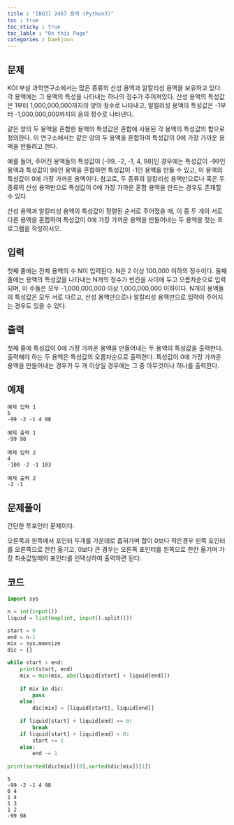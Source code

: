```yaml
---
title : "[BOJ] 2467 용액 (Python3)"
toc : true
toc_sticky : true
toc_lable : "On this Page"
categories : baekjoon
---
```

## 문제
KOI 부설 과학연구소에서는 많은 종류의 산성 용액과 알칼리성 용액을 보유하고 있다. 각 용액에는 그 용액의 특성을 나타내는 하나의 정수가 주어져있다. 산성 용액의 특성값은 1부터 1,000,000,000까지의 양의 정수로 나타내고, 알칼리성 용액의 특성값은 -1부터 -1,000,000,000까지의 음의 정수로 나타낸다.

같은 양의 두 용액을 혼합한 용액의 특성값은 혼합에 사용된 각 용액의 특성값의 합으로 정의한다. 이 연구소에서는 같은 양의 두 용액을 혼합하여 특성값이 0에 가장 가까운 용액을 만들려고 한다. 

예를 들어, 주어진 용액들의 특성값이 [-99, -2, -1, 4, 98]인 경우에는 특성값이 -99인 용액과 특성값이 98인 용액을 혼합하면 특성값이 -1인 용액을 만들 수 있고, 이 용액의 특성값이 0에 가장 가까운 용액이다. 참고로, 두 종류의 알칼리성 용액만으로나 혹은 두 종류의 산성 용액만으로 특성값이 0에 가장 가까운 혼합 용액을 만드는 경우도 존재할 수 있다.

산성 용액과 알칼리성 용액의 특성값이 정렬된 순서로 주어졌을 때, 이 중 두 개의 서로 다른 용액을 혼합하여 특성값이 0에 가장 가까운 용액을 만들어내는 두 용액을 찾는 프로그램을 작성하시오.

## 입력
첫째 줄에는 전체 용액의 수 N이 입력된다. N은 2 이상 100,000 이하의 정수이다. 둘째 줄에는 용액의 특성값을 나타내는 N개의 정수가 빈칸을 사이에 두고 오름차순으로 입력되며, 이 수들은 모두 -1,000,000,000 이상 1,000,000,000 이하이다. N개의 용액들의 특성값은 모두 서로 다르고, 산성 용액만으로나 알칼리성 용액만으로 입력이 주어지는 경우도 있을 수 있다.

## 출력
첫째 줄에 특성값이 0에 가장 가까운 용액을 만들어내는 두 용액의 특성값을 출력한다. 출력해야 하는 두 용액은 특성값의 오름차순으로 출력한다. 특성값이 0에 가장 가까운 용액을 만들어내는 경우가 두 개 이상일 경우에는 그 중 아무것이나 하나를 출력한다.

## 예제
```
예제 입력 1  
5
-99 -2 -1 4 98

예제 출력 1  
-99 98
```
```
예제 입력 2  
4
-100 -2 -1 103

예제 출력 2  
-2 -1
```
## 문제풀이
간단한 투포인터 문제이다.

오른쪽과 왼쪽에서 포인터 두개를 가운데로 좁혀가며 합이 0보다 작은경우 왼쪽 포인터를 오른쪽으로 한칸 옮기고, 0보다 큰 경우는 오른쪽 포인터를 왼쪽으로 한칸 옮기며 가장 최솟값일때의 포인터를 인덱싱하여 출력하면 된다.
## 코드


```python
import sys

n = int(input())
liquid = list(map(int, input().split()))

start = 0
end = n-1
mix = sys.maxsize
dic = {}

while start < end:
    print(start, end)
    mix = min(mix, abs(liquid[start] + liquid[end]))
    
    if mix in dic:
        pass
    else:
        dic[mix] = [liquid[start], liquid[end]]
    
    if liquid[start] + liquid[end] == 0:
        break
    if liquid[start] + liquid[end] < 0:
        start += 1
    else:
        end -= 1
    
print(sorted(dic[mix])[0],sorted(dic[mix])[1])


```

    5
    -99 -2 -1 4 98
    0 4
    1 4
    1 3
    1 2
    -99 98

